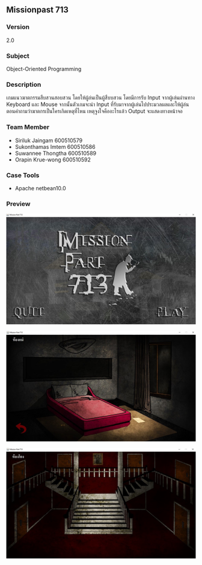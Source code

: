 ##  Missionpast 713
### Version 
2.0 

### Subject
Object-Oriented Programming

### Description
เกมแนวฆาตกรรมสืบสวนสอบสวน โดยให้ผู้ล่นเป็นผู้สืบบสวน โดยมีการรับ Input จากผู้เล่นผ่านทาง Keyboard และ Mouse จากนั้นตัวเกมจะนำ Input ที่รับมาจากผู้เล่นไปประมวลผลและให้ผู้ล่นตอนคำถามว่าฆาตกรเป็นใครเกิดเหตุที่ไหน เหตุจูงใจคืออะไรแล้ว Output จะแสดงทางหน้าจอ

### Team Member
- Siriluk Jaingam 600510579
- Sukonthamas Imtem 600510586
- Suwannee Thongtha 600510589
- Orapin Krue-wong  600510592

### Case Tools
- Apache netbean10.0

### Preview
![alt text](https://github.com/Desaresta/MissionPart713/blob/main/DOC/mission_part_713_01.jpg?raw=true)

![alt text](https://github.com/Desaresta/MissionPart713/blob/main/DOC/mission_part_713_02.jpg?raw=true)

![alt text](https://github.com/Desaresta/MissionPart713/blob/main/DOC/mission_part_713_03.jpg?raw=true)
